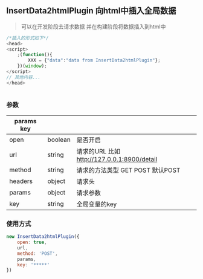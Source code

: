 ## InsertData2htmlPlugin 向html中插入全局数据

> 可以在开发阶段去请求数据 并在构建阶段将数据插入到html中



```js
/*插入的形式如下*/
<head>
<script>
	;(function(){
        XXX = {"data":"data from InsertData2htmlPlugin"};
	})(window);
</script>
// 其他内容...
</head>
                          
```

### 参数

| params key |         |                                             |
| ---------- | ------- | ------------------------------------------- |
| open       | boolean | 是否开启                                    |
| url        | string  | 请求的URL 比如 http://127.0.0.1:8900/detail |
| method     | string  | 请求的方法类型 GET POST 默认POST            |
| headers    | object  | 请求头                                      |
| params     | object  | 请求参数                                    |
| key        | string  | 全局变量的key                     |

### 使用方式

```js
new InsertData2htmlPlugin({
    open: true,
    url,
    method: 'POST',
    params,
    key: '*****'
})
```

